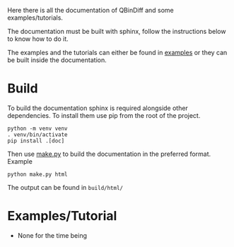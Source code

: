 Here there is all the documentation of QBinDiff and some examples/tutorials.

The documentation must be built with sphinx, follow the instructions below to know how
to do it.

The examples and the tutorials can either be found in [examples](examples) or they can
be built inside the documentation.

# Build
To build the documentation sphinx is required alongside other dependencies. To install
them use pip from the root of the project.

```commandline
python -m venv venv
. venv/bin/activate
pip install .[doc]
```

Then use [make.py](make.py) to build the documentation in the preferred format. Example

```commandline
python make.py html
```

The output can be found in `build/html/`

# Examples/Tutorial
 - None for the time being
